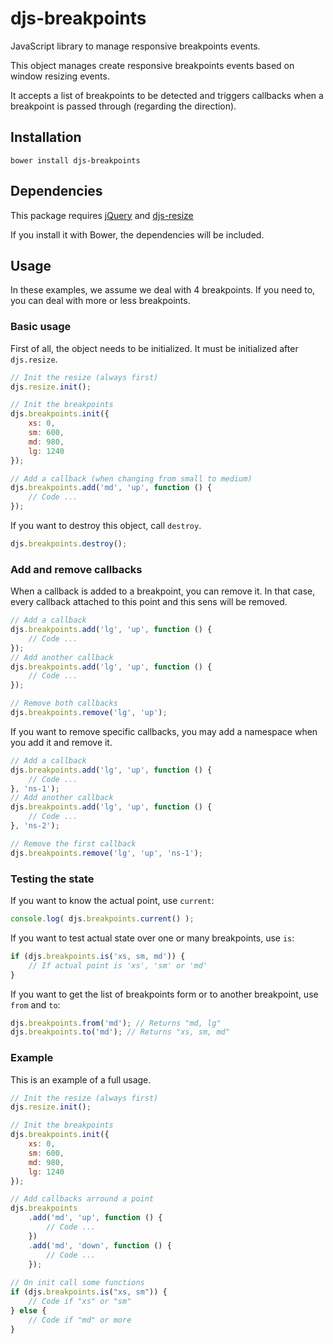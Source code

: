 # djs-breakpoints

JavaScript library to manage responsive breakpoints events.

This object manages create responsive breakpoints events based on window resizing events.

It accepts a list of breakpoints to be detected and triggers callbacks when a breakpoint is passed through (regarding the direction).
 
## Installation

```
bower install djs-breakpoints
```

## Dependencies

This package requires [jQuery](http://jquery.com/) and [djs-resize](https://github.com/EdouardDem/djs-resize)

If you install it with Bower, the dependencies will be included.

## Usage

In these examples, we assume we deal with 4 breakpoints. If you need to, you can deal with more or less breakpoints.

### Basic usage

First of all, the object needs to be initialized.
It must be initialized after `djs.resize`.

```javascript
// Init the resize (always first)
djs.resize.init();

// Init the breakpoints
djs.breakpoints.init({
    xs: 0,
    sm: 600,
    md: 980,
    lg: 1240
});

// Add a callback (when changing from small to medium)
djs.breakpoints.add('md', 'up', function () {
    // Code ...
});
```

If you want to destroy this object, call `destroy`.

```javascript
djs.breakpoints.destroy();
```

### Add and remove callbacks

When a callback is added to a breakpoint, you can remove it. In that case, every callback attached to this point and this sens will be removed.

```javascript
// Add a callback
djs.breakpoints.add('lg', 'up', function () {
    // Code ...
});
// Add another callback
djs.breakpoints.add('lg', 'up', function () {
    // Code ...
});

// Remove both callbacks
djs.breakpoints.remove('lg', 'up');
```

If you want to remove specific callbacks, you may add a namespace when you add it and remove it.

```javascript
// Add a callback
djs.breakpoints.add('lg', 'up', function () {
    // Code ...
}, 'ns-1');
// Add another callback
djs.breakpoints.add('lg', 'up', function () {
    // Code ...
}, 'ns-2');

// Remove the first callback
djs.breakpoints.remove('lg', 'up', 'ns-1');
```

### Testing the state

If you want to know the actual point, use `current`:

```javascript
console.log( djs.breakpoints.current() );
```

If you want to test actual state over one or many breakpoints, use `is`:

```javascript
if (djs.breakpoints.is('xs, sm, md')) {
    // If actual point is 'xs', 'sm' or 'md'
}
```

If you want to get the list of breakpoints form or to another breakpoint, use `from` and `to`:

```javascript
djs.breakpoints.from('md'); // Returns "md, lg"
djs.breakpoints.to('md'); // Returns "xs, sm, md"
```

### Example

This is an example of a full usage.

```javascript
// Init the resize (always first)
djs.resize.init();

// Init the breakpoints
djs.breakpoints.init({
    xs: 0,
    sm: 600,
    md: 980,
    lg: 1240
});

// Add callbacks arround a point
djs.breakpoints
    .add('md', 'up', function () {
        // Code ...
    })
    .add('md', 'down', function () {
        // Code ...
    });
    
// On init call some functions
if (djs.breakpoints.is("xs, sm")) {
    // Code if "xs" or "sm"
} else {
    // Code if "md" or more
}
```

